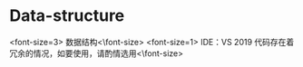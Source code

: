 # Data-structure
<font-size=3> 数据结构<\font-size>
<font-size=1> IDE：VS 2019
代码存在着冗余的情况，如要使用，请酌情选用<\font-size>
